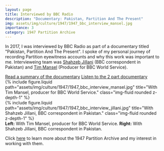 ```yaml
---
layout: page
title: Interviewed by BBC Radio
description: "Documentary: Pakistan, Partition And The Present"
img: assets/img/culture/1947/1947_bbc_interview_mansel.jpg
importance: 3
category: 1947 Partition Archive
---
```

In 2017, I was interviewed by BBC Radio as part of a documentary titled "Pakistan, Partition And The Present". I spoke of my personal journey of recording Partition eyewitness accounts and why this work was important to me. Intervieweing team was <a href="https://www.linkedin.com/in/shahzeb-jillani-2539313/">Shahzeb Jillani</a> (BBC correspondent in Pakistan) and <a href="https://www.linkedin.com/in/timmansel/">Tim Mansel</a> (Producer for BBC World Service).

<div class="row">
    <div class="col-sm-12 mt-3 mt-md-0">
        <a class="btn" href="https://www.bbc.co.uk/mediacentre/proginfo/2017/32/the-documentary-pakistan-partition-and-the-present" >Read a summary of the documentary</a>
        <a class="btn" href="https://www.bbc.co.uk/programmes/p05b70f4">Listen to the 2 part documentary</a>
    </div>
</div>

<div class="row">
    <div class="col-sm mt-3 mt-md-0">
        {% include figure.liquid path="assets/img/culture/1947/1947_bbc_interview_mansel.jpg" title="With Tim Mansel, producer for BBC World Service." class="img-fluid rounded z-depth-1" %}
    </div>
    <div class="col-sm mt-3 mt-md-0">
        {% include figure.liquid path="assets/img/culture/1947/1947_bbc_interview_jillani.jpg" title="With Shahzeb Jillani, BBC correspondent in Pakistan." class="img-fluid rounded z-depth-1" %}
    </div>
</div>
<div class="caption">
    <b>Left:</b> With Tim Mansel, producer for BBC World Service. <b>Right:</b> With Shahzeb Jillani, BBC correspondent in Pakistan.
</div>

Click <a href="/culture/1947_info/">here</a> to learn more about the 1947 Partition Archive and my interest in working with them. 

